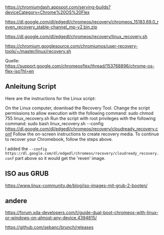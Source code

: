 <https://chromiumdash.appspot.com/serving-builds?deviceCategory=Chrome%20OS%20Flex>

<https://dl.google.com/dl/edgedl/chromeos/recovery/chromeos_15183.69.0_reven_recovery_stable-channel_mp-v2.bin.zip>

<https://dl.google.com/dl/edgedl/chromeos/recovery/linux_recovery.sh>

<https://chromium.googlesource.com/chromiumos/user-recovery-tools/+/master/linux/recovery.sh>

Quelle: <https://support.google.com/chromeosflex/thread/153768896/chrome-os-flex-iso?hl=en>

## Anleitung Script

Here are the instructions for the Linux script:

On the Linux computer, download the Recovery Tool.
Change the script permissions to allow execution with the following command:
sudo chmod 755 linux_recovery.sh
Run the script with root privileges with the following command:
sudo bash linux_recovery.sh --config https://dl.google.com/dl/edgedl/chromeos/recovery/cloudready_recovery.conf
Follow the on-screen instructions to create recovery media.
To continue to recover your Chromebook, follow the steps above.

I added the `--config https://dl.google.com/dl/edgedl/chromeos/recovery/cloudready_recovery.conf` part above so it would get the 'reven' image.

## ISO aus GRUB

<https://www.linux-community.de/blog/iso-images-mit-grub-2-booten/>

## andere

<https://forum.xda-developers.com/t/guide-dual-boot-chromeos-with-linux-or-windows-on-almost-any-device.4394815/>

<https://github.com/sebanc/brunch/releases>

